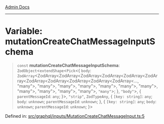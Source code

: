 [Admin Docs](/)

***

# Variable: mutationCreateChatMessageInputSchema

> `const` **mutationCreateChatMessageInputSchema**: `ZodObject`\<`extendShape`\<`Pick`\<\{ `body`: `ZodArray`\<ZodArray\<ZodArray\<ZodArray\<ZodArray\<ZodArray\<ZodArray\<ZodArray\<ZodArray\<ZodArray\<ZodArray\<ZodArray\<..., "many"\>, "many"\>, "many"\>, "many"\>, "many"\>, "many"\>, "many"\>, "many"\>, "many"\>, "many"\>, "many"\>, `"many"`\>; \}, `"body"`\>, \{ `parentMessageId`: `any`; \}\>, `"strip"`, `ZodTypeAny`, \{ `[key: string]`: `any`;  `body`: `unknown`; `parentMessageId`: `unknown`; \}, \{ `[key: string]`: `any`;  `body`: `unknown`; `parentMessageId`: `unknown`; \}\>

Defined in: [src/graphql/inputs/MutationCreateChatMessageInput.ts:5](https://github.com/PalisadoesFoundation/talawa-api/blob/be5955174726b793a9d0896706e81c3e939858bf/src/graphql/inputs/MutationCreateChatMessageInput.ts#L5)
